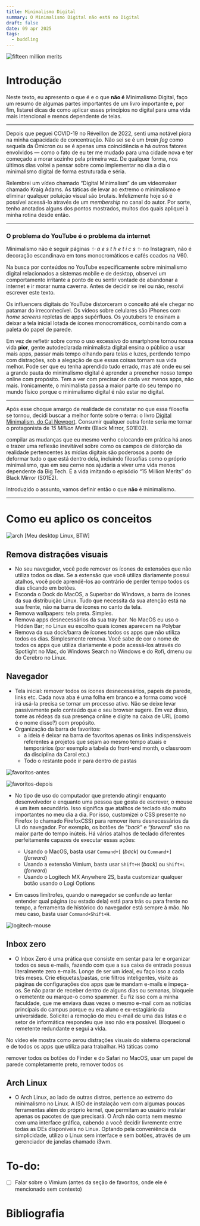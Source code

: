 ```yaml
---
title: Minimalismo Digital
summary: O Minimalismo Digital não está no Digital
draft: false
date: 09 apr 2025
tags:
  - buddling
---
```


![fifteen million merits](src/content/blog/05-minimalismo-digital/media/pedala-robinho.png)

# Introdução
Neste texto, eu apresento o que é e o que **não é** Minimalismo Digital, faço um resumo de algumas partes importantes de um livro importante e, por fim, listarei dicas de como aplicar esses princípios no digital para uma vida mais intencional e menos dependente de telas.

---
Depois que peguei COVID-19 no Réveillon de 2022, senti uma notável piora na minha capacidade de concentração. Não sei se é um _brain fog_ como sequela da Ômicron ou se é apenas uma coincidência e há outros fatores envolvidos — como o fato de eu ter me mudado para uma cidade nova e ter começado a morar sozinho pela primeira vez. De qualquer forma, nos últimos dias voltei a pensar sobre como implementar no dia a dia o minimalismo digital de forma estruturada e séria.

Relembrei um vídeo chamado “Digital Minimalism” de um videomaker chamado Kraig Adams. As táticas de levar ao extremo o minimalismo e eliminar qualquer poluição visual são brutais. Infelizmente hoje só é possível acessá-lo através de um *membership* no canal do autor. Por sorte, tenho anotados alguns dos pontos mostrados, muitos dos quais apliquei à minha rotina desde então.

---
### O problema do YouTube é o problema da internet
Minimalismo não é seguir páginas *✨ a e s t h e t i c s ✨* no Instagram, não é decoração escandinava em tons monocromáticos e cafés coados na V60. 

Na busca por conteúdos no YouTube especificamente sobre minimalismo digital relacionados a sistemas mobile e de desktop, observei um comportamento irritante a ponto de eu sentir vontade de abandonar a internet e ir morar numa caverna. Antes de decidir se irei ou não, resolvi escrever este texto.

Os influencers digitais do YouTube distorceram o conceito até ele chegar no patamar do irreconhecível. Os vídeos sobre celulares são iPhones com _home screens_ repletas de apps supérfluos. Os youtubers te ensinam a deixar a tela inicial lotada de ícones monocromáticos, combinando com a paleta do papel de parede. 

Em vez de refletir sobre como o uso excessivo do smartphone tornou nossa vida **pior**, gente autodeclarada minimalista digital ensina o público a usar mais apps, passar mais tempo olhando para telas e luzes, perdendo tempo com distrações, sob a alegação de que essas coisas tornam sua vida melhor. Pode ser que eu tenha aprendido tudo errado, mas até onde eu sei a grande pauta do minimalismo digital é aprender a preencher nosso tempo online com propósito. Tem a ver com precisar de cada vez menos apps, não mais. Ironicamente, o minimalista passa a maior parte do seu tempo no mundo físico porque o minimalismo digital é não estar no digital.

---

Após esse choque amargo de realidade de constatar no que essa filosofia se tornou, decidi buscar a melhor fonte sobre o tema: o livro [Digital Minimalism, do Cal Newport](https://calnewport.com/writing/). Consumir qualquer outra fonte seria me tornar o protagonista de *15 Million Merits* (Black Mirror, S01E02).

compilar as mudanças que eu mesmo venho colocando em prática há anos e trazer uma reflexão inevitável sobre como os campos de distorção da realidade pertencentes às mídias digitais são poderosos a ponto de deformar tudo o que está dentro dela, incluindo filosofias como o próprio minimalismo, que em seu cerne nos ajudaria a viver uma vida menos dependente da Big Tech. É a vida imitando o episódio “15 Million Merits” do Black Mirror (S01E2).

Introduzido o assunto, vamos definir então o que **não** é minimalismo.



---
# Como eu aplico os conceitos

![arch](src/content/blog/05-minimalismo-digital/media/arch-desktop.png)
\[Meu desktop Linux, BTW\]

## Remova distrações visuais
- No seu navegador, você pode remover os ícones de extensões que não utiliza todos os dias. Se a extensão que você utiliza diariamente possui atalhos, você pode aprendê-los ao contrário de perder tempo todos os dias clicando em botões.
- Esconda o Dock do MacOS, a Superbar do Windows, a barra de ícones da sua distribuição Linux. Tudo que necessita da sua atenção está na sua frente, não na barra de ícones no canto da tela.
- Remova wallpapers: tela preta. Simples.
- Remova apps desnecessários da sua tray bar. No MacOS eu uso o Hidden Bar; no Linux eu escolho quais ícones aparecem na Polybar
- Remova da sua dock/barra de ícones todos os apps que não utiliza todos os dias. Simplesmente remova. Você sabe de cor o nome de todos os apps que utiliza diariamente e pode acessá-los através do Spotlight no Mac, do Windows Search no Windows e do Rofi, dmenu ou do Cerebro no Linux.
## Navegador

- Tela inicial: remover todos os ícones desnecessários, papeis de parede, links etc. Cada nova aba é uma folha em branco e a forma como você irá usá-la precisa se tornar um processo ativo. Não se deixe levar passivamente pelo conteúdo que o seu browser sugere. Em vez disso, tome as rédeas da sua presença online e digite na caixa de URL (como é o nome disso?) com propósito.
- Organização da barra de favoritos:
    - a ideia é deixar na barra de favoritos apenas os links indispensáveis referentes a projetos que sejam ao mesmo tempo atuais e temporários (por exemplo a tabela do front-end month, o classroom da disciplina da Carol etc.)
    - Todo o restante pode ir para dentro de pastas

![favoritos-antes](src/content/blog/05-minimalismo-digital/media/favoritos-antes.png)

![favoritos-depois](src/content/blog/05-minimalismo-digital/media/favoritos-depois.png)

- No tipo de uso do computador que pretendo atingir enquanto desenvolvedor e enquanto uma pessoa que gosta de escrever, o mouse é um item secundário. Isso significa que atalhos de teclado são muito importantes no meu dia a dia. Por isso, customizei o CSS presente no Firefox (o chamado FirefoxCSS) para remover itens desnecessários da UI do navegador. Por exemplo, os botões de “_back_” e “_forward_” são na maior parte do tempo inúteis. Há vários atalhos de teclado diferentes perfeitamente capazes de executar essas ações:
    
    - Usando o MacOS, basta usar `Command+[` (_back_) ou `Command+]` (_forward_)
    - Usando a extensão Vimium, basta usar `Shift+H` (_back_) ou `Shift+L` (_forward_)
    - Usando o Logitech MX Anywhere 2S, basta customizar qualquer botão usando o Logi Options
    

- Em casos limítrofes, quando o navegador se confunde ao tentar entender qual página (ou estado dela) está para trás ou para frente no tempo, a ferramenta de histórico do navegador está sempre à mão. No meu caso, basta usar `Command+Shift+H`.

![logitech-mouse](src/content/blog/05-minimalismo-digital/media/logitech-mouse.png)
## Inbox zero

- O Inbox Zero é uma prática que consiste em sentar para ler e organizar todos os seus e-mails, fazendo com que a sua caixa de entrada possua literalmente zero e-mails. Longe de ser um ideal, eu faço isso a cada três meses. Crie etiquetas/pastas, crie filtros inteligentes, visite as páginas de configurações dos apps que te mandam e-mails e impeça-os. Se não parar de receber dentro de alguns dias ou semanas, bloqueie o remetente ou marque-o como spammer. Eu fiz isso com a minha faculdade, que me enviava duas vezes o mesmo e-mail com as notícias principais do campus porque eu era aluno e ex-estagiário da universidade. Solicitei a remoção do meu e-mail de uma das listas e o setor de informática respondeu que isso não era possível. Bloqueei o remetente redundante e segui a vida.

No vídeo ele mostra como zerou distrações visuais do sistema operacional e de todos os apps que utiliza para trabalhar. Há táticas como

remover todos os botões do Finder e do Safari no MacOS, usar um papel de parede completamente preto, remover todos os
## Arch Linux

- O Arch Linux, ao lado de outras distros, pertence ao extremo do minimalismo no Linux. A ISO de instalação vem com algumas poucas ferramentas além do próprio kernel, que permitam ao usuário instalar apenas os pacotes de que precisará. O Arch não conta nem mesmo com uma interface gráfica, cabendo a você decidir livremente entre todas as DEs disponíveis no Linux. Optando pela conveniência da simplicidade, utilizo o Linux sem interface e sem botões, através de um gerenciador de janelas chamado i3wm.

# To-do:

- [ ] Falar sobre o Vimium (antes da seção de favoritos, onde ele é mencionado sem contexto)

# Bibliografia
